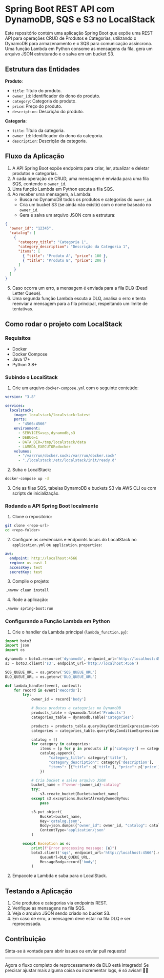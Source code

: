 # Spring Boot REST API com DynamoDB, SQS e S3 no LocalStack

Este repositório contém uma aplicação Spring Boot que expõe uma REST API para operações CRUD de Produtos e Categorias, utilizando o DynamoDB para armazenamento e o SQS para comunicação assíncrona. Uma função Lambda em Python consome as mensagens da fila, gera um arquivo JSON estruturado e o salva em um bucket S3.

## Estrutura das Entidades

**Produto**:

- `title`: Título do produto.
- `owner_id`: Identificador do dono do produto.
- `category`: Categoria do produto.
- `price`: Preço do produto.
- `description`: Descrição do produto.

**Categoria**:

- `title`: Título da categoria.
- `owner_id`: Identificador do dono da categoria.
- `description`: Descrição da categoria.

## Fluxo da Aplicação

1. A API Spring Boot expõe endpoints para criar, ler, atualizar e deletar produtos e categorias.
2. A cada operação de CRUD, uma mensagem é enviada para uma fila SQS, contendo o `owner_id`.
3. Uma função Lambda em Python escuta a fila SQS.
4. Ao receber uma mensagem, a Lambda:
   - Busca no DynamoDB todos os produtos e categorias do `owner_id`.
   - Cria um bucket S3 (se ainda não existir) com o nome baseado no `owner_id`.
   - Gera e salva um arquivo JSON com a estrutura:

```json
{
  "owner_id": "12345",
  "catalog": [
    {
      "category_title": "Categoria 1",
      "category_description": "Descrição da Categoria 1",
      "items": [
        { "title": "Produto A", "price": 100 },
        { "title": "Produto B", "price": 200 }
      ]
    }
  ]
}
```

5. Caso ocorra um erro, a mensagem é enviada para a fila DLQ (Dead Letter Queue).
6. Uma segunda função Lambda escuta a DLQ, analisa o erro e tenta reenviar a mensagem para a fila principal, respeitando um limite de tentativas.

## Como rodar o projeto com LocalStack

### Requisitos

- Docker
- Docker Compose
- Java 17+
- Python 3.8+

### Subindo o LocalStack

1. Crie um arquivo `docker-compose.yml` com o seguinte conteúdo:

```yaml
version: "3.8"

services:
  localstack:
    image: localstack/localstack:latest
    ports:
      - "4566:4566"
    environment:
      - SERVICES=sqs,dynamodb,s3
      - DEBUG=1
      - DATA_DIR=/tmp/localstack/data
      - LAMBDA_EXECUTOR=docker
    volumes:
      - "/var/run/docker.sock:/var/run/docker.sock"
      - "./localstack:/etc/localstack/init/ready.d"
```

2. Suba o LocalStack:

```bash
docker-compose up -d
```

3. Crie as filas SQS, tabelas DynamoDB e buckets S3 via AWS CLI ou com scripts de inicialização.

### Rodando a API Spring Boot localmente

1. Clone o repositório:

```bash
git clone <repo-url>
cd <repo-folder>
```

2. Configure as credenciais e endpoints locais do LocalStack no `application.yml` ou `application.properties`:

```yaml
aws:
  endpoint: http://localhost:4566
  region: us-east-1
  accessKey: test
  secretKey: test
```

3. Compile o projeto:

```bash
./mvnw clean install
```

4. Rode a aplicação:

```bash
./mvnw spring-boot:run
```

### Configurando a Função Lambda em Python

1. Crie o handler da Lambda principal (`lambda_function.py`):

```python
import boto3
import json
import os

dynamodb = boto3.resource('dynamodb', endpoint_url='http://localhost:4566')
s3 = boto3.client('s3', endpoint_url='http://localhost:4566')

SQS_QUEUE_URL = os.getenv('SQS_QUEUE_URL')
DLQ_QUEUE_URL = os.getenv('DLQ_QUEUE_URL')

def lambda_handler(event, context):
    for record in event['Records']:
        try:
            owner_id = record['body']

            # Busca produtos e categorias no DynamoDB
            products_table = dynamodb.Table('Products')
            categories_table = dynamodb.Table('Categories')

            products = products_table.query(KeyConditionExpression=boto3.dynamodb.conditions.Key('owner_id').eq(owner_id))['Items']
            categories = categories_table.query(KeyConditionExpression=boto3.dynamodb.conditions.Key('owner_id').eq(owner_id))['Items']

            catalog = []
            for category in categories:
                items = [p for p in products if p['category'] == category['title']]
                catalog.append({
                    "category_title": category['title'],
                    "category_description": category['description'],
                    "items": [{"title": p['title'], "price": p['price']} for p in items]
                })

            # Cria bucket e salva arquivo JSON
            bucket_name = f"owner-{owner_id}-catalog"
            try:
                s3.create_bucket(Bucket=bucket_name)
            except s3.exceptions.BucketAlreadyOwnedByYou:
                pass

            s3.put_object(
                Bucket=bucket_name,
                Key='catalog.json',
                Body=json.dumps({"owner_id": owner_id, "catalog": catalog}),
                ContentType='application/json'
            )

        except Exception as e:
            print(f"Error processing message: {e}")
            boto3.client('sqs', endpoint_url='http://localhost:4566').send_message(
                QueueUrl=DLQ_QUEUE_URL,
                MessageBody=record['body']
            )
```

2. Empacote a Lambda e suba para o LocalStack.

## Testando a Aplicação

1. Crie produtos e categorias via endpoints REST.
2. Verifique as mensagens na fila SQS.
3. Veja o arquivo JSON sendo criado no bucket S3.
4. Em caso de erro, a mensagem deve estar na fila DLQ e ser reprocessada.

## Contribuição

Sinta-se à vontade para abrir issues ou enviar pull requests!

---

Agora o fluxo completo de reprocessamento da DLQ está integrado! Se precisar ajustar mais alguma coisa ou incrementar logs, é só avisar! 🚀✨

